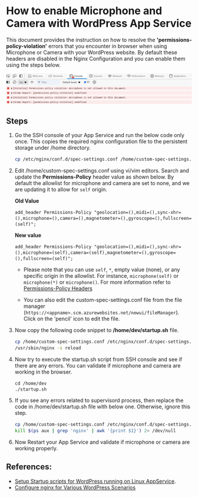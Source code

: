 # How to enable Microphone and Camera with WordPress App Service


This document provides the instruction on how to resolve the **'permissions-policy-violation'** errors that you encounter in browser when using Microphone or Camera with your WordPress website. By default these headers are disabled in the Nginx Configuration and you can enable them using the steps below. 

<img src="./media/permissions-policy-violation-microphone-camera.png" alt="Permissions-Policy-Violation-Microphone-Camera" width="1000">

## Steps

1. Go the SSH console of your App Service and run the below code only once. This copies the required nginx configuration file to the persistent storage under /home directory.
    ``` bash
    cp /etc/nginx/conf.d/spec-settings.conf /home/custom-spec-settings.conf
    ```

2. Edit /home/custom-spec-settings.conf using vi/vim editors. Search and update the **Permissions-Policy** header value as shown below. By default the allowlist for microphone and camera are set to none, and we are updating it to allow for `self` origin.

    **Old Value**
    ``` nginx
    add_header Permissions-Policy "geolocation=(),midi=(),sync-xhr=(),microphone=(),camera=(),magnetometer=(),gyroscope=(),fullscreen=(self)";
    ```
    **New value**
    ``` nginx
    add_header Permissions-Policy "geolocation=(),midi=(),sync-xhr=(),microphone=(self),camera=(self),magnetometer=(),gyroscope=(),fullscreen=(self)";
    ```
    - Please note that you can use `self`, `*`, empty value (none), or any specific origin in the allowlist. For instance, `microphone(self)` or `microphone(*)` or `microphone()`. For more information refer to [Permissions-Policy Headers](https://developer.mozilla.org/en-US/docs/Web/HTTP/Headers/Permissions-Policy)
    
    - You can also edit the custom-spec-settings.conf file from the file manager (`https://<appname>.scm.azurewebsites.net/newui/fileManager`). Click on the 'pencil' icon to edit the file.


3. Now copy the following code snippet to **/home/dev/startup.sh** file.
    ```bash
    cp /home/custom-spec-settings.conf /etc/nginx/conf.d/spec-settings.conf
    /usr/sbin/nginx -s reload
    ``` 

4. Now try to execute the startup.sh script from SSH console and see if there are any errors. You can validate if microphone and camera are working in the browser.
    ```
    cd /home/dev
    ./startup.sh
    ```

5. If you see any errors related to supervisord process, then replace the code in /home/dev/startup.sh file with below one. Otherwise, ignore this step.
    ```bash
    cp /home/custom-spec-settings.conf /etc/nginx/conf.d/spec-settings.conf
    kill $(ps aux | grep 'nginx' | awk '{print $1}') 2> /dev/null
    ```

6. Now Restart your App Service and validate if microphone or camera are working properly.


## References:
- [Setup Startup scripts for WordPress running on Linux AppService](./running_post_startup_scripts.md).
- [Configure nginx for Various WordPress Scenarios](./configuring_nginx_for_wordpress.md)
